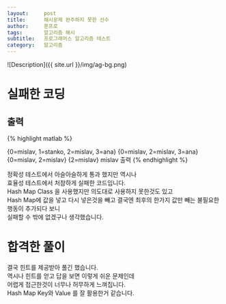 ```yaml
---
layout:     post
title:      해시문제 완주하지 못한 선수
author:     쭌프로
tags:       알고리즘 해시
subtitle:   프로그래머스 알고리즘 테스트
category:   알고리즘
---
```


<!-- Start Writing Below in Markdown -->

![Description]({{ site.url }}/img/ag-bg.png)

# 실패한 코딩

<script src="https://gist.github.com/alalstjr/9ed5d3e33e2be1ea91412dc54bc0c6b8.js"></script>

## 출력

{% highlight matlab %}

  {0=mislav, 1=stanko, 2=mislav, 3=ana}
  {0=mislav, 2=mislav, 3=ana}
  {0=mislav, 2=mislav}
  {2=mislav}
  mislav 출력
{% endhighlight %}

정확성 테스트에서 아슬아슬하게 통과 했지만 역시나 <br/>
효율성 테스트에서 처참하게 실패한 코드입니다. <br/>
Hash Map Class 을 사용했지만 의도대로 사용하지 못한것도 있고 <br/>
Hash Map에 값을 넣고 다시 넣은것을 빼고 결국엔 최후의 한가지 값만 빼는 불필요한 행동이 추가되다 보니 <br/>
실패할 수 밖에 없겠구나 생각했습니다. <br/>

# 합격한 풀이

<script src="https://gist.github.com/alalstjr/6ebe30316982d449e475209c11a6f06d.js"></script>

결국 힌트를 제공받아 풀긴 했습니다. <br/>
역시나 힌트를 얻고 답을 보면 이렇게 쉬운 문제인데 <br/>
어렵게 접근한것이 너무나 허무하게 느껴집니다. <br/>
Hash Map Key와 Value 를 잘 활용한거 같습니다.
